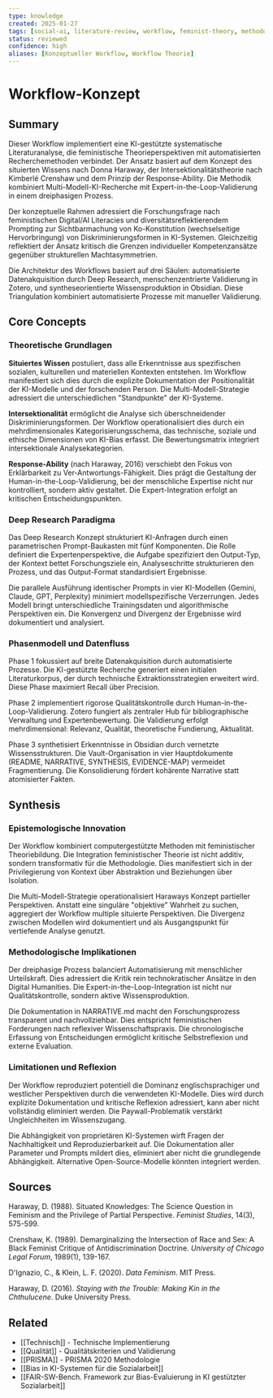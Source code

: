 ```yaml
---
type: knowledge
created: 2025-01-27
tags: [social-ai, literature-review, workflow, feminist-theory, methodology]
status: reviewed
confidence: high
aliases: [Konzeptueller Workflow, Workflow Theorie]
---
```


# Workflow-Konzept

## Summary

Dieser Workflow implementiert eine KI-gestützte systematische Literaturanalyse, die feministische Theorieperspektiven mit automatisierten Recherchemethoden verbindet. Der Ansatz basiert auf dem Konzept des situierten Wissens nach Donna Haraway, der Intersektionalitätstheorie nach Kimberlé Crenshaw und dem Prinzip der Response-Ability. Die Methodik kombiniert Multi-Modell-KI-Recherche mit Expert-in-the-Loop-Validierung in einem dreiphasigen Prozess.

Der konzeptuelle Rahmen adressiert die Forschungsfrage nach feministischen Digital/AI Literacies und diversitätsreflektierendem Prompting zur Sichtbarmachung von Ko-Konstitution (wechselseitige Hervorbringung) von Diskriminierungsformen in KI-Systemen. Gleichzeitig reflektiert der Ansatz kritisch die Grenzen individueller Kompetenzansätze gegenüber strukturellen Machtasymmetrien.

Die Architektur des Workflows basiert auf drei Säulen: automatisierte Datenakquisition durch Deep Research, menschenzentrierte Validierung in Zotero, und syntheseorientierte Wissensproduktion in Obsidian. Diese Triangulation kombiniert automatisierte Prozesse mit manueller Validierung.

## Core Concepts

### Theoretische Grundlagen

**Situiertes Wissen** postuliert, dass alle Erkenntnisse aus spezifischen sozialen, kulturellen und materiellen Kontexten entstehen. Im Workflow manifestiert sich dies durch die explizite Dokumentation der Positionalität der KI-Modelle und der forschenden Person. Die Multi-Modell-Strategie adressiert die unterschiedlichen "Standpunkte" der KI-Systeme.

**Intersektionalität** ermöglicht die Analyse sich überschneidender Diskriminierungsformen. Der Workflow operationalisiert dies durch ein mehrdimensionales Kategorisierungsschema, das technische, soziale und ethische Dimensionen von KI-Bias erfasst. Die Bewertungsmatrix integriert intersektionale Analysekategorien.

**Response-Ability** (nach Haraway, 2016) verschiebt den Fokus von Erklärbarkeit zu Ver-Antwortungs-Fähigkeit. Dies prägt die Gestaltung der Human-in-the-Loop-Validierung, bei der menschliche Expertise nicht nur kontrolliert, sondern aktiv gestaltet. Die Expert-Integration erfolgt an kritischen Entscheidungspunkten.

### Deep Research Paradigma

Das Deep Research Konzept strukturiert KI-Anfragen durch einen parametrischen Prompt-Baukasten mit fünf Komponenten. Die Rolle definiert die Expertenperspektive, die Aufgabe spezifiziert den Output-Typ, der Kontext bettet Forschungsziele ein, Analyseschritte strukturieren den Prozess, und das Output-Format standardisiert Ergebnisse.

Die parallele Ausführung identischer Prompts in vier KI-Modellen (Gemini, Claude, GPT, Perplexity) minimiert modellspezifische Verzerrungen. Jedes Modell bringt unterschiedliche Trainingsdaten und algorithmische Perspektiven ein. Die Konvergenz und Divergenz der Ergebnisse wird dokumentiert und analysiert.

### Phasenmodell und Datenfluss

Phase 1 fokussiert auf breite Datenakquisition durch automatisierte Prozesse. Die KI-gestützte Recherche generiert einen initialen Literaturkorpus, der durch technische Extraktionsstrategien erweitert wird. Diese Phase maximiert Recall über Precision.

Phase 2 implementiert rigorose Qualitätskontrolle durch Human-in-the-Loop-Validierung. Zotero fungiert als zentraler Hub für bibliographische Verwaltung und Expertenbewertung. Die Validierung erfolgt mehrdimensional: Relevanz, Qualität, theoretische Fundierung, Aktualität.

Phase 3 synthetisiert Erkenntnisse in Obsidian durch vernetzte Wissensstrukturen. Die Vault-Organisation in vier Hauptdokumente (README, NARRATIVE, SYNTHESIS, EVIDENCE-MAP) vermeidet Fragmentierung. Die Konsolidierung fördert kohärente Narrative statt atomisierter Fakten.

## Synthesis

### Epistemologische Innovation

Der Workflow kombiniert computergestützte Methoden mit feministischer Theoriebildung. Die Integration feministischer Theorie ist nicht additiv, sondern transformativ für die Methodologie. Dies manifestiert sich in der Privilegierung von Kontext über Abstraktion und Beziehungen über Isolation.

Die Multi-Modell-Strategie operationalisiert Haraways Konzept partieller Perspektiven. Anstatt eine singuläre "objektive" Wahrheit zu suchen, aggregiert der Workflow multiple situierte Perspektiven. Die Divergenz zwischen Modellen wird dokumentiert und als Ausgangspunkt für vertiefende Analyse genutzt.

### Methodologische Implikationen

Der dreiphasige Prozess balanciert Automatisierung mit menschlicher Urteilskraft. Dies adressiert die Kritik rein technokratischer Ansätze in den Digital Humanities. Die Expert-in-the-Loop-Integration ist nicht nur Qualitätskontrolle, sondern aktive Wissensproduktion.

Die Dokumentation in NARRATIVE.md macht den Forschungsprozess transparent und nachvollziehbar. Dies entspricht feministischen Forderungen nach reflexiver Wissenschaftspraxis. Die chronologische Erfassung von Entscheidungen ermöglicht kritische Selbstreflexion und externe Evaluation.

### Limitationen und Reflexion

Der Workflow reproduziert potentiell die Dominanz englischsprachiger und westlicher Perspektiven durch die verwendeten KI-Modelle. Dies wird durch explizite Dokumentation und kritische Reflexion adressiert, kann aber nicht vollständig eliminiert werden. Die Paywall-Problematik verstärkt Ungleichheiten im Wissenszugang.

Die Abhängigkeit von proprietären KI-Systemen wirft Fragen der Nachhaltigkeit und Reproduzierbarkeit auf. Die Dokumentation aller Parameter und Prompts mildert dies, eliminiert aber nicht die grundlegende Abhängigkeit. Alternative Open-Source-Modelle könnten integriert werden.

## Sources

Haraway, D. (1988). Situated Knowledges: The Science Question in Feminism and the Privilege of Partial Perspective. *Feminist Studies*, 14(3), 575-599.

Crenshaw, K. (1989). Demarginalizing the Intersection of Race and Sex: A Black Feminist Critique of Antidiscrimination Doctrine. *University of Chicago Legal Forum*, 1989(1), 139-167.

D'Ignazio, C., & Klein, L. F. (2020). *Data Feminism*. MIT Press.

Haraway, D. (2016). *Staying with the Trouble: Making Kin in the Chthulucene*. Duke University Press.

## Related

- [[Technisch]] - Technische Implementierung
- [[Qualität]] - Qualitätskriterien und Validierung
- [[PRISMA]] - PRISMA 2020 Methodologie
- [[Bias in KI-Systemen für die Sozialarbeit]]
- [[FAIR-SW-Bench. Framework zur Bias-Evaluierung in KI gestützter Sozialarbeit]]